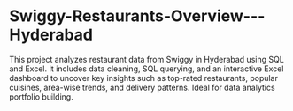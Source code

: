 # Swiggy-Restaurants-Overview---Hyderabad
This project analyzes restaurant data from Swiggy in Hyderabad using SQL and Excel. It includes data cleaning, SQL querying, and an interactive Excel dashboard to uncover key insights such as top-rated restaurants, popular cuisines, area-wise trends, and delivery patterns. Ideal for data analytics portfolio building.
